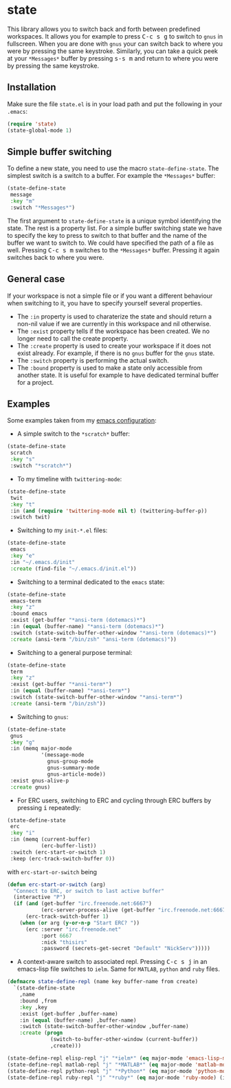 # state

This library allows you to switch back and forth between predefined
workspaces. It allows you for example to press <kbd>C-c s g</kbd> to
switch to `gnus` in fullscreen. When you are done with `gnus` your can
switch back to where you were by pressing the same keystroke.
Similarly, you can take a quick peek at your `*Messages*` buffer by
pressing <kbd>s-s m</kbd> and return to where you were by pressing the
same keystroke.

## Installation

Make sure the file `state.el` is in your load path and put the
following in your `.emacs`:
```lisp
(require 'state)
(state-global-mode 1)
```

## Simple buffer switching

To define a new state, you need to use the macro `state-define-state`.
The simplest switch is a switch to a buffer. For example the
`*Messages*` buffer:
```lisp
(state-define-state
 message
 :key "m"
 :switch "*Messages*")
```
The first argument to `state-define-state` is a unique symbol
identifying the state. The rest is a property list. For a simple
buffer switching state we have to specify the key to press to switch
to that buffer and the name of the buffer we want to switch to. We
could have specified the path of a file as well. Pressing <kbd>C-c s
m</kbd> switches to the `*Messages*` buffer. Pressing it again
switches back to where you were.

## General case

If your workspace is not a simple file or if you want a different
behaviour when switching to it, you have to specify yourself several
properties.
- The `:in` property is used to charaterize the state and should
  return a non-nil value if we are currently in this workspace and nil
  otherwise.
- The `:exist` property tells if the workspace has been created. We no
  longer need to call the create property.
- The `:create` property is used to create your workspace if it does
  not exist already. For example, if there is no `gnus` buffer for the
  `gnus` state.
- The `:switch` property is performing the actual switch.
- The `:bound` property is used to make a state only accessible from
  another state. It is useful for example to have dedicated terminal
  buffer for a project.

## Examples

Some examples taken from my [emacs configuration](https://github.com/thisirs/dotemacs):
- A simple switch to the `*scratch*` buffer:
```lisp
(state-define-state
 scratch
 :key "s"
 :switch "*scratch*")
```
- To my timeline with `twittering-mode`:
```lisp
(state-define-state
 twit
 :key "t"
 :in (and (require 'twittering-mode nil t) (twittering-buffer-p))
 :switch twit)
```
- Switching to my `init-*.el` files:
```lisp
(state-define-state
 emacs
 :key "e"
 :in "~/.emacs.d/init"
 :create (find-file "~/.emacs.d/init.el"))
```
- Switching to a terminal dedicated to the `emacs` state:
```lisp
(state-define-state
 emacs-term
 :key "z"
 :bound emacs
 :exist (get-buffer "*ansi-term (dotemacs)*")
 :in (equal (buffer-name) "*ansi-term (dotemacs)*")
 :switch (state-switch-buffer-other-window "*ansi-term (dotemacs)*")
 :create (ansi-term "/bin/zsh" "ansi-term (dotemacs)"))
```
- Switching to a general purpose terminal:
```lisp
(state-define-state
 term
 :key "z"
 :exist (get-buffer "*ansi-term*")
 :in (equal (buffer-name) "*ansi-term*")
 :switch (state-switch-buffer-other-window "*ansi-term*")
 :create (ansi-term "/bin/zsh"))
```
- Switching to `gnus`:
```lisp
(state-define-state
 gnus
 :key "g"
 :in (memq major-mode
           '(message-mode
             gnus-group-mode
             gnus-summary-mode
             gnus-article-mode))
 :exist gnus-alive-p
 :create gnus)
```
- For ERC users, switching to ERC and cycling through ERC buffers by
pressing <kbd>i</kbd> repeatedly:
```lisp
(state-define-state
 erc
 :key "i"
 :in (memq (current-buffer)
           (erc-buffer-list))
 :switch (erc-start-or-switch 1)
 :keep (erc-track-switch-buffer 0))
```
with `erc-start-or-switch` being
```lisp
(defun erc-start-or-switch (arg)
  "Connect to ERC, or switch to last active buffer"
  (interactive "P")
  (if (and (get-buffer "irc.freenode.net:6667")
           (erc-server-process-alive (get-buffer "irc.freenode.net:6667")))
      (erc-track-switch-buffer 1)
    (when (or arg (y-or-n-p "Start ERC? "))
      (erc :server "irc.freenode.net"
           :port 6667
           :nick "thisirs"
           :password (secrets-get-secret "Default" "NickServ")))))
```
- A context-aware switch to associated repl. Pressing <kbd>C-c s j</kbd>
in an emacs-lisp file switches to `ielm`. Same for `MATLAB`, `python`
and `ruby` files.
```lisp
(defmacro state-define-repl (name key buffer-name from create)
  `(state-define-state
    ,name
    :bound ,from
    :key ,key
    :exist (get-buffer ,buffer-name)
    :in (equal (buffer-name) ,buffer-name)
    :switch (state-switch-buffer-other-window ,buffer-name)
    :create (progn
              (switch-to-buffer-other-window (current-buffer))
              ,create)))

(state-define-repl elisp-repl "j" "*ielm*" (eq major-mode 'emacs-lisp-mode) (ielm))
(state-define-repl matlab-repl "j" "*MATLAB*" (eq major-mode 'matlab-mode) (matlab-shell))
(state-define-repl python-repl "j" "*Python*" (eq major-mode 'python-mode) (run-python "/usr/bin/python2.7"))
(state-define-repl ruby-repl "j" "*ruby*" (eq major-mode 'ruby-mode) (inf-ruby))
```
